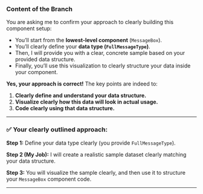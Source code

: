 ### Content of the Branch

You are asking me to confirm your approach to clearly building this component setup:

* You’ll start from the **lowest-level component** (`MessageBox`).
* You’ll clearly define your **data type (`FullMessageType`)**.
* Then, I will provide you with a clear, concrete sample based on your provided data structure.
* Finally, you’ll use this visualization to clearly structure your data inside your component.

**Yes, your approach is correct!**
The key points are indeed to:

1. **Clearly define and understand your data structure.**
2. **Visualize clearly how this data will look in actual usage.**
3. **Code clearly using that data structure.**

---

### ✅ **Your clearly outlined approach:**

**Step 1:**
Define your data type clearly (you provide `FullMessageType`).

**Step 2 (My Job):**
I will create a realistic sample dataset clearly matching your data structure.

**Step 3:**
You will visualize the sample clearly, and then use it to structure your `MessageBox` component code.

---
